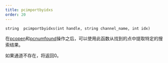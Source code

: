 ```yaml
---
title: pcimportbyidxs
order: 20
---
```

`string  pcimportbyidxs(int handle, string channel_name, int idx)`

在[pcopen](./pcopen "返回点云文件的句柄")和[pcnumfound](./pcnumfound "该节点返回pcopen找到的点数")操作之后，可以使用此函数从找到的点中提取特定的搜索结果。

如果通道不存在，将返回0。
